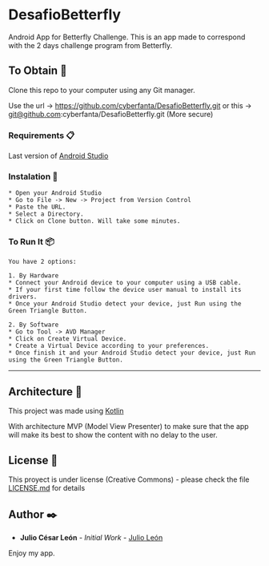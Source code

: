 # DesafioBetterfly
Android App for Betterfly Challenge.
This is an app made to correspond with the 2 days challenge program from Betterfly.

## To Obtain 🚀
Clone this repo to your computer using any Git manager.

Use the url -> https://github.com/cyberfanta/DesafioBetterfly.git or this -> git@github.com:cyberfanta/DesafioBetterfly.git (More secure)

### Requirements 📋
Last version of [Android Studio](https://developer.android.com/studio)

### Instalation 🔧
```
* Open your Android Studio
* Go to File -> New -> Project from Version Control
* Paste the URL.
* Select a Directory.
* Click on Clone button. Will take some minutes.
```

### To Run It 📦
```
You have 2 options:

1. By Hardware
* Connect your Android device to your computer using a USB cable.
* If your first time follow the device user manual to install its drivers.
* Once your Android Studio detect your device, just Run using the Green Triangle Button.

2. By Software
* Go to Tool -> AVD Manager
* Click on Create Virtual Device.
* Create a Virtual Device according to your preferences.
* Once finish it and your Android Studio detect your device, just Run using the Green Triangle Button.
```
---
## Architecture 🚀
This project was made using [Kotlin](https://developer.android.com/kotlin?hl=es-419&gclid=Cj0KCQjwktKFBhCkARIsAJeDT0hrjixFC0axADTFNpfkGERyGvlLu6grPKO6XBMN7R5YPUlLXTKQWz8aAtv4EALw_wcB&gclsrc=aw.ds)

With architecture MVP (Model View Presenter) to make sure that the app will make its best to show the content with no delay to the user.

## License 📄
This proyect is under license (Creative Commons) - please check the file [LICENSE.md](LICENSE.md) for details

## Author ✒️
* **Julio César León** - *Initial Work* - [Julio León](https://github.com/cyberfanta)

Enjoy my app.
